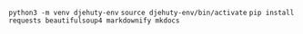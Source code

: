 `python3 -m venv djehuty-env`
`source djehuty-env/bin/activate`
`pip install requests beautifulsoup4 markdownify mkdocs`
